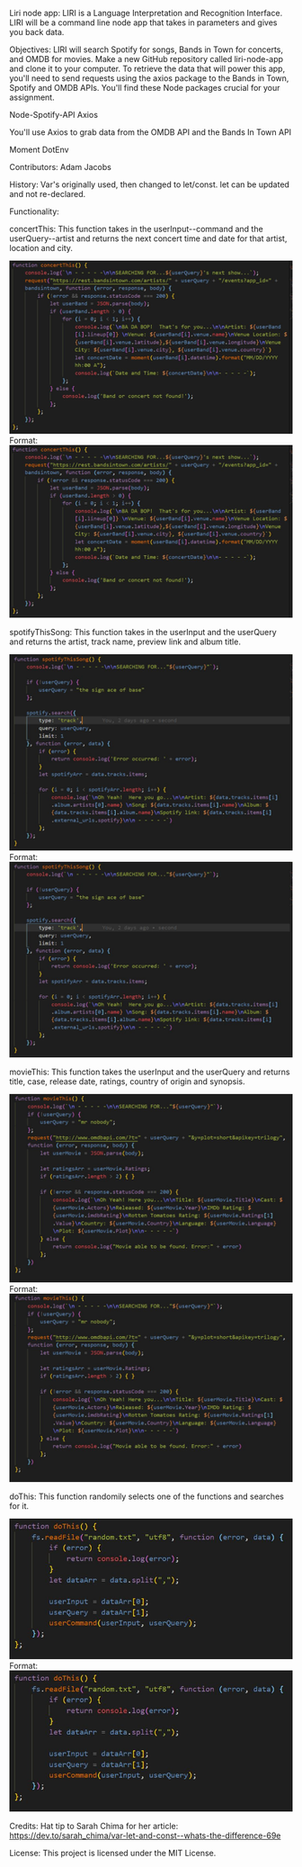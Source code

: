 Liri node app: LIRI is a Language Interpretation and Recognition Interface. LIRI will be a command line node app that takes in parameters and gives you back data.

Objectives: LIRI will search Spotify for songs, Bands in Town for concerts, and OMDB for movies. Make a new GitHub repository called liri-node-app and clone it to your computer. To retrieve the data that will power this app, you'll need to send requests using the axios package to the Bands in Town, Spotify and OMDB APIs. You'll find these Node packages crucial for your assignment.

Node-Spotify-API Axios

You'll use Axios to grab data from the OMDB API and the Bands In Town API

Moment DotEnv

Contributors: Adam Jacobs

History: Var's originally used, then changed to let/const. let can be updated and not re-declared.

Functionality:

concertThis: This function takes in the userInput--command and the userQuery--artist and returns the next concert time and date for that artist, location and city.

![GitHub Logo](images\Capture1.JPG)
Format: ![Alt Text](images\Capture1.JPG)

spotifyThisSong: This function takes in the userInput and the userQuery and returns the artist, track name, preview link and album title.

![GitHub Logo](images\Capture2.JPG)
Format: ![Alt Text](images\Capture2.JPG)

movieThis: This function takes the userInput and the userQuery and returns title, case, release date, ratings, country of origin and synopsis.

![GitHub Logo](images\Capture3.JPG)
Format: ![Alt Text](images\Capture3.JPG)

doThis: This function randomily selects one of the functions and searches for it.

![GitHub Logo](images\Capture4.JPG)
Format: ![Alt Text](images\Capture4.JPG)

Credits: Hat tip to Sarah Chima for her article: https://dev.to/sarah_chima/var-let-and-const--whats-the-difference-69e

License: This project is licensed under the MIT License.